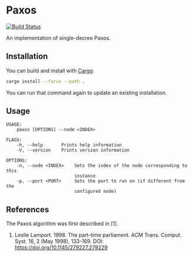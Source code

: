 # Paxos

[![Build Status](https://travis-ci.org/stepchowfun/paxos.svg?branch=master)](https://travis-ci.org/stepchowfun/paxos)

An implementation of single-decree Paxos.

## Installation

You can build and install with [Cargo](https://doc.rust-lang.org/book/second-edition/ch14-04-installing-binaries.html):

```sh
cargo install --force --path .
```

You can run that command again to update an existing installation.

## Usage

```
USAGE:
    paxos [OPTIONS] --node <INDEX>

FLAGS:
    -h, --help       Prints help information
    -V, --version    Prints version information

OPTIONS:
    -n, --node <INDEX>    Sets the index of the node corresponding to this
                          instance
    -p, --port <PORT>     Sets the port to run on (if different from the
                          configured node)
```

## References

The Paxos algorithm was first described in [1].

1. Leslie Lamport. 1998. The part-time parliament. ACM Trans. Comput. Syst. 16, 2 (May 1998), 133-169. DOI: https://doi.org/10.1145/279227.279229
